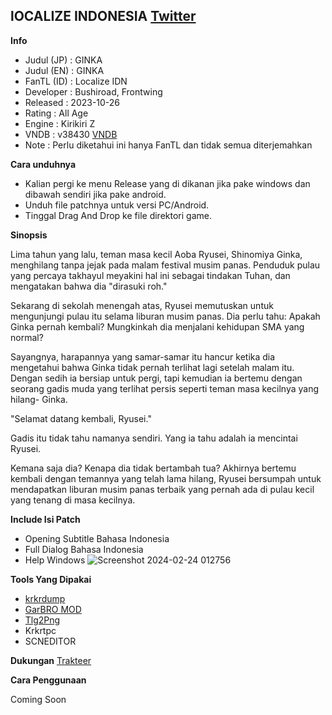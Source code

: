 ## lOCALIZE INDONESIA [Twitter](https://twitter.com/localize_IDN)

**Info**

- Judul (JP) : GINKA
- Judul (EN) : GINKA
- FanTL (ID) : Localize IDN
- Developer  : Bushiroad, Frontwing
- Released   : 2023-10-26
- Rating     : All Age
- Engine     : Kirikiri Z
- VNDB       : v38430 [VNDB](https://vndb.org/v38430)
- Note       : Perlu diketahui ini hanya FanTL dan tidak semua diterjemahkan 


**Cara unduhnya**

- Kalian pergi ke menu Release yang di dikanan jika pake windows dan dibawah sendiri jika pake android.
- Unduh file patchnya untuk versi PC/Android.
- Tinggal Drag And Drop ke file direktori game. 



**Sinopsis** 

Lima tahun yang lalu, teman masa kecil Aoba Ryusei, Shinomiya Ginka, menghilang tanpa jejak pada malam festival musim panas. Penduduk pulau yang percaya takhayul meyakini hal ini sebagai tindakan Tuhan, dan mengatakan bahwa dia "dirasuki roh."

Sekarang di sekolah menengah atas, Ryusei memutuskan untuk mengunjungi pulau itu selama liburan musim panas. Dia perlu tahu: Apakah Ginka pernah kembali? Mungkinkah dia menjalani kehidupan SMA yang normal?

Sayangnya, harapannya yang samar-samar itu hancur ketika dia mengetahui bahwa Ginka tidak pernah terlihat lagi setelah malam itu. Dengan sedih ia bersiap untuk pergi, tapi kemudian ia bertemu dengan seorang gadis muda yang terlihat persis seperti teman masa kecilnya yang hilang- Ginka.

"Selamat datang kembali, Ryusei."

Gadis itu tidak tahu namanya sendiri. Yang ia tahu adalah ia mencintai Ryusei.

Kemana saja dia? Kenapa dia tidak bertambah tua? Akhirnya bertemu kembali dengan temannya yang telah lama hilang, Ryusei bersumpah untuk mendapatkan liburan musim panas terbaik yang pernah ada di pulau kecil yang tenang di masa kecilnya.

**Include Isi Patch**

- Opening Subtitle Bahasa Indonesia
- Full Dialog Bahasa Indonesia
- Help Windows
![Screenshot 2024-02-24 012756](https://github.com/Walkedharmony/GINKA-IND/assets/157404664/b5435bd8-3171-47fc-b877-597c05d005f4)

  

**Tools Yang Dipakai** 

- [krkrdump](https://github.com/crskycode/KrkrDump) 
- [GarBRO MOD](https://github.com/crskycode/GARbro)
- [Tlg2Png](https://github.com/vn-tools/tlg2png)
- Krkrtpc
- SCNEDITOR

**Dukungan** 
[Trakteer](https://trakteer.id/Zeronovel)

**Cara Penggunaan** 

Coming Soon 

